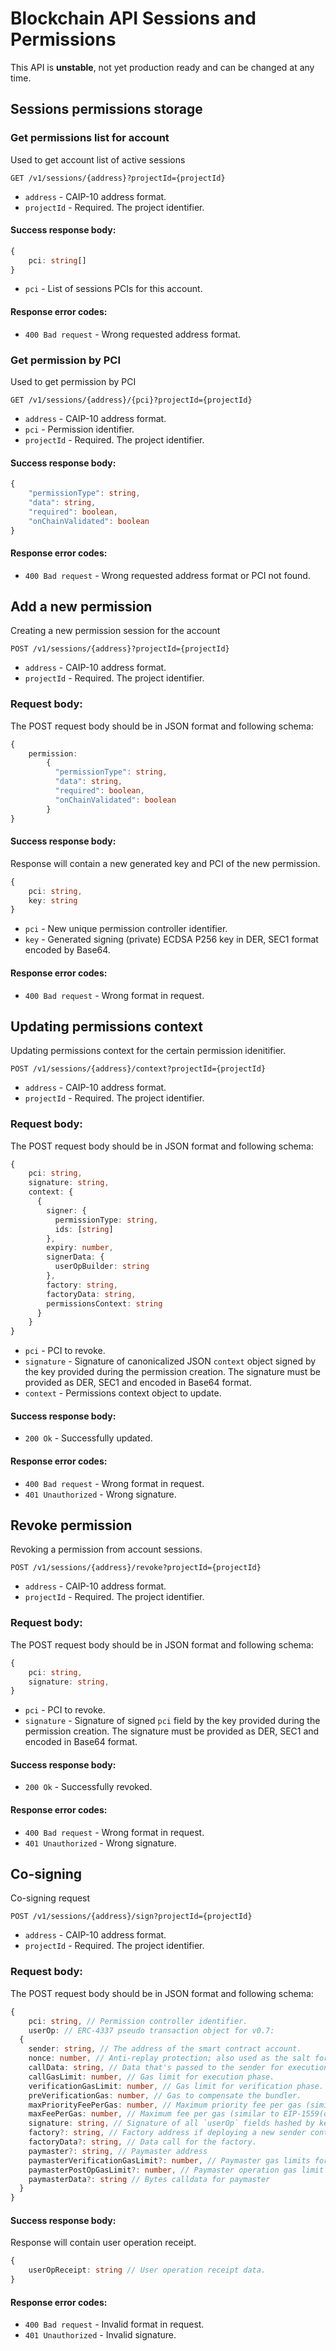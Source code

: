 # Blockchain API Sessions and Permissions

This API is **unstable**, not yet production ready and can be changed at any time.

## Sessions permissions storage

### Get permissions list for account

Used to get account list of active sessions

`GET /v1/sessions/{address}?projectId={projectId}`

* `address` - CAIP-10 address format.
* `projectId` - Required. The project identifier.

#### Success response body:

```typescript
{
    pci: string[]
}
```

* `pci` - List of sessions PCIs for this account.

#### Response error codes:

* `400 Bad request` - Wrong requested address format.

### Get permission by PCI

Used to get permission by PCI

`GET /v1/sessions/{address}/{pci}?projectId={projectId}`

* `address` - CAIP-10 address format.
* `pci` - Permission identifier.
* `projectId` - Required. The project identifier.

#### Success response body:

```typescript
{
    "permissionType": string,
    "data": string,
    "required": boolean,
    "onChainValidated": boolean
}
```

#### Response error codes:

* `400 Bad request` - Wrong requested address format or PCI not found.

## Add a new permission 

Creating a new permission session for the account

`POST /v1/sessions/{address}?projectId={projectId}`

* `address` - CAIP-10 address format.
* `projectId` - Required. The project identifier.

### Request body:

The POST request body should be in JSON format and following schema:

```typescript
{
    permission:
        {
          "permissionType": string,
          "data": string,
          "required": boolean,
          "onChainValidated": boolean
        }
}
```

#### Success response body:

Response will contain a new generated key and PCI of the new permission.

```typescript
{
    pci: string,
    key: string
}
```

* `pci` - New unique permission controller identifier.
* `key` - Generated signing (private) ECDSA P256 key in DER, SEC1 format encoded by Base64.

#### Response error codes:

* `400 Bad request` - Wrong format in request.

## Updating permissions context

Updating permissions context for the certain permission idenitifier.

`POST /v1/sessions/{address}/context?projectId={projectId}`

* `address` - CAIP-10 address format.
* `projectId` - Required. The project identifier.

### Request body:

The POST request body should be in JSON format and following schema:

```typescript
{
    pci: string,
    signature: string,
    context: {
      {
        signer: {
          permissionType: string,
          ids: [string]
        },
        expiry: number,
        signerData: {
          userOpBuilder: string
        },
        factory: string,
        factoryData: string,
        permissionsContext: string
      }
    }
}
```

* `pci` - PCI to revoke.
* `signature` - Signature of canonicalized JSON `context` object signed by the key provided during the permission creation. The signature must be provided as DER, SEC1 and encoded in Base64 format.
* `context` - Permissions context object to update.

#### Success response body:

* `200 Ok` - Successfully updated.

#### Response error codes:

* `400 Bad request` - Wrong format in request.
* `401 Unauthorized` - Wrong signature.

## Revoke permission 

Revoking a permission from account sessions.

`POST /v1/sessions/{address}/revoke?projectId={projectId}`

* `address` - CAIP-10 address format.
* `projectId` - Required. The project identifier.

### Request body:

The POST request body should be in JSON format and following schema:

```typescript
{
    pci: string,
    signature: string,
}
```

* `pci` - PCI to revoke.
* `signature` - Signature of signed `pci` field by the key provided during the permission creation. The signature must be provided as DER, SEC1 and encoded in Base64 format.

#### Success response body:

* `200 Ok` - Successfully revoked.

#### Response error codes:

* `400 Bad request` - Wrong format in request.
* `401 Unauthorized` - Wrong signature.

## Co-signing

Co-signing request

`POST /v1/sessions/{address}/sign?projectId={projectId}`

* `address` - CAIP-10 address format.
* `projectId` - Required. The project identifier.

### Request body:

The POST request body should be in JSON format and following schema:

```typescript
{
	pci: string, // Permission controller identifier.
	userOp: // ERC-4337 pseudo transaction object for v0.7:
  {
    sender: string, // The address of the smart contract account.
    nonce: number, // Anti-replay protection; also used as the salt for first-time account creation.
    callData: string, // Data that's passed to the sender for execution.
    callGasLimit: number, // Gas limit for execution phase.
    verificationGasLimit: number, // Gas limit for verification phase.
    preVerificationGas: number, // Gas to compensate the bundler.
    maxPriorityFeePerGas: number, // Maximum priority fee per gas (similar to EIP-1559 max_priority_fee_per_gas).
    maxFeePerGas: number, // Maximum fee per gas (similar to EIP-1559(opens in a new tab) max_fee_per_gas).
    signature: string, // Signature of all `userOp` fields hashed by keccak256 and signed by the key provided during the permission creation.
    factory?: string, // Factory address if deploying a new sender contract.
    factoryData?: string, // Data call for the factory.
    paymaster?: string, // Paymaster address
    paymasterVerificationGasLimit?: number, // Paymaster gas limits for the verification
    paymasterPostOpGasLimit?: number, // Paymaster operation gas limit
    paymasterData?: string // Bytes calldata for paymaster
  }
}
```

#### Success response body:

Response will contain user operation receipt.

```typescript
{
    userOpReceipt: string // User operation receipt data.
}
```

#### Response error codes:

* `400 Bad request` - Invalid format in request.
* `401 Unauthorized` - Invalid signature.
